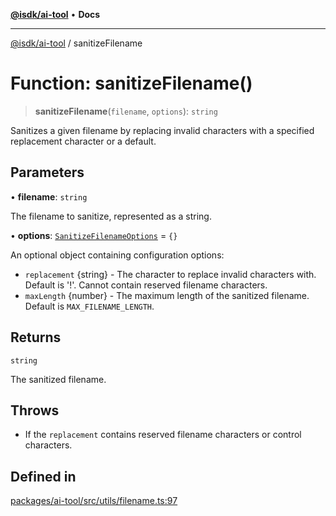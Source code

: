 [**@isdk/ai-tool**](../README.md) • **Docs**

***

[@isdk/ai-tool](../globals.md) / sanitizeFilename

# Function: sanitizeFilename()

> **sanitizeFilename**(`filename`, `options`): `string`

Sanitizes a given filename by replacing invalid characters with a specified replacement character or a default.

## Parameters

• **filename**: `string`

The filename to sanitize, represented as a string.

• **options**: [`SanitizeFilenameOptions`](../interfaces/SanitizeFilenameOptions.md) = `{}`

An optional object containing configuration options:
  - `replacement` {string} - The character to replace invalid characters with. Default is '!'. Cannot contain reserved filename characters.
  - `maxLength` {number} - The maximum length of the sanitized filename. Default is `MAX_FILENAME_LENGTH`.

## Returns

`string`

The sanitized filename.

## Throws

- If the `replacement` contains reserved filename characters or control characters.

## Defined in

[packages/ai-tool/src/utils/filename.ts:97](https://github.com/isdk/ai-tool.js/blob/e324043799402aa2caa41711a9168487ab85c166/src/utils/filename.ts#L97)
